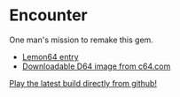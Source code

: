 # Encounter #

One man's mission to remake this gem.
* [Lemon64 entry](http://www.lemon64.com/games/details.php?ID=832)
* [Downloadable D64 image from c64.com](http://www.c64.com/games/351)

[Play the latest build directly from github!](http://htmlpreview.github.com/?https://github.com/air/threejs-test/blob/master/play.html)
